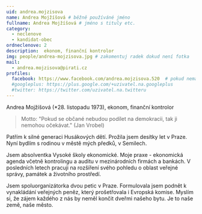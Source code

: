 ```yaml
---
uid: andrea.mojzisova
name: Andrea Mojžíšová # běžně používáné jméno
fullname: Andrea Mojžíšová # jméno s tituly etc.
category:
  - neclenove
  - kandidat-obec
ordneclenove: 2
description:  ekonom, finanční kontrolor
img: people/andrea-mojzisova.jpg # zakomentuj radek dokud není fotka
mail:
  - andrea.mojzisova@pirati.cz
profiles:
  facebook: https://www.facebook.com/andrea.mojzisova.520  # pokud nema, staci smazat tuto radku
  #googleplus: https://plus.google.com/+uzivatel.na.googleplus
  #twitter: https://twitter.com/uzivatel.na.twitteru
---
```

 
Andrea Mojžíšová (*28. listopadu 1973), ekonom, finanční kontrolor

> Motto: "Pokud se občané nebudou podílet na demokracii, tak ji nemohou očekávat." (Jan Vrobel) 

Patřím k silné generaci Husákových dětí. Prožila jsem desítky let v Praze. Nyní bydlím s rodinou v městě mých předků, v Semilech.

Jsem absolventka Vysoké školy ekonomické. Moje praxe - ekonomická agenda včetně kontrolingu a auditu v mezinárodních firmách a bankách. V posledních letech pracuji na rozšíření svého pohledu o oblast veřejné správy, památek a životního prostředí.

Jsem spoluorganizátorka dvou petic v Praze. Formulovala jsem podnět k vynakládání veřejných peněz, který prošetřovala i Evropská komise. Myslím si, že zájem každého z nás by neměl končit dveřmi našeho bytu. Je to naše země, naše město.
